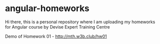 # angular-homeworks
Hi there, this is a personal repository where I am uploading my homeworks for Angular course by Devise Expert Training Centre

Demo of Homework 01 - http://mth.w3b.club/hw01
